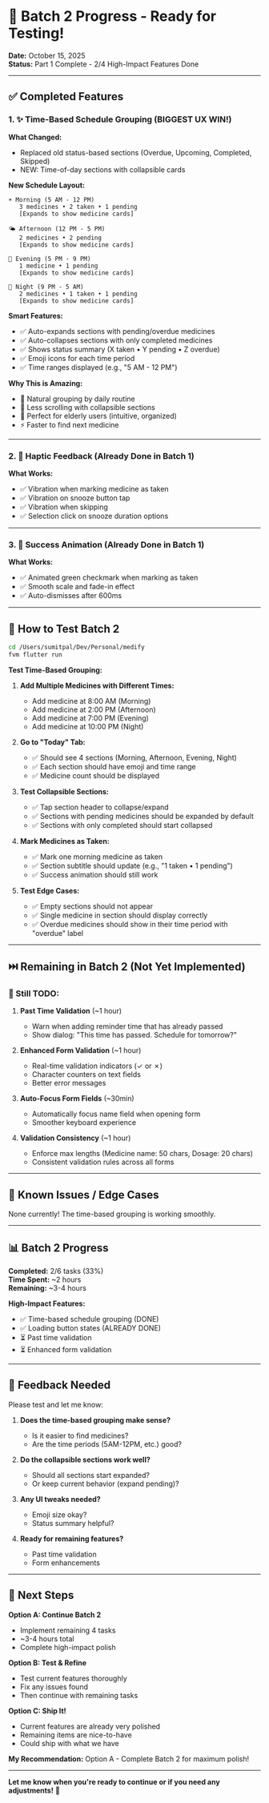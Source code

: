 # 🎉 Batch 2 Progress - Ready for Testing!

**Date:** October 15, 2025  
**Status:** Part 1 Complete - 2/4 High-Impact Features Done

---

## ✅ **Completed Features**

### 1. ✨ **Time-Based Schedule Grouping** (BIGGEST UX WIN!)

**What Changed:**

- Replaced old status-based sections (Overdue, Upcoming, Completed, Skipped)
- NEW: Time-of-day sections with collapsible cards

**New Schedule Layout:**

```
☀️ Morning (5 AM - 12 PM)
   3 medicines • 2 taken • 1 pending
   [Expands to show medicine cards]

🌤️ Afternoon (12 PM - 5 PM)
   2 medicines • 2 pending
   [Expands to show medicine cards]

🌙 Evening (5 PM - 9 PM)
   1 medicine • 1 pending
   [Expands to show medicine cards]

🌃 Night (9 PM - 5 AM)
   2 medicines • 1 taken • 1 pending
   [Expands to show medicine cards]
```

**Smart Features:**

- ✅ Auto-expands sections with pending/overdue medicines
- ✅ Auto-collapses sections with only completed medicines
- ✅ Shows status summary (X taken • Y pending • Z overdue)
- ✅ Emoji icons for each time period
- ✅ Time ranges displayed (e.g., "5 AM - 12 PM")

**Why This is Amazing:**

- 🎯 Natural grouping by daily routine
- 📱 Less scrolling with collapsible sections
- 👴 Perfect for elderly users (intuitive, organized)
- ⚡ Faster to find next medicine

---

### 2. 📳 **Haptic Feedback** (Already Done in Batch 1)

**What Works:**

- ✅ Vibration when marking medicine as taken
- ✅ Vibration on snooze button tap
- ✅ Vibration when skipping
- ✅ Selection click on snooze duration options

---

### 3. 🎊 **Success Animation** (Already Done in Batch 1)

**What Works:**

- ✅ Animated green checkmark when marking as taken
- ✅ Smooth scale and fade-in effect
- ✅ Auto-dismisses after 600ms

---

## 🧪 **How to Test Batch 2**

```bash
cd /Users/sumitpal/Dev/Personal/medify
fvm flutter run
```

**Test Time-Based Grouping:**

1. **Add Multiple Medicines with Different Times:**

   - Add medicine at 8:00 AM (Morning)
   - Add medicine at 2:00 PM (Afternoon)
   - Add medicine at 7:00 PM (Evening)
   - Add medicine at 10:00 PM (Night)

2. **Go to "Today" Tab:**

   - ✅ Should see 4 sections (Morning, Afternoon, Evening, Night)
   - ✅ Each section should have emoji and time range
   - ✅ Medicine count should be displayed

3. **Test Collapsible Sections:**

   - ✅ Tap section header to collapse/expand
   - ✅ Sections with pending medicines should be expanded by default
   - ✅ Sections with only completed should start collapsed

4. **Mark Medicines as Taken:**

   - ✅ Mark one morning medicine as taken
   - ✅ Section subtitle should update (e.g., "1 taken • 1 pending")
   - ✅ Success animation should still work

5. **Test Edge Cases:**
   - ✅ Empty sections should not appear
   - ✅ Single medicine in section should display correctly
   - ✅ Overdue medicines should show in their time period with "overdue" label

---

## ⏭️ **Remaining in Batch 2** (Not Yet Implemented)

### **🔴 Still TODO:**

1. **Past Time Validation** (~1 hour)

   - Warn when adding reminder time that has already passed
   - Show dialog: "This time has passed. Schedule for tomorrow?"

2. **Enhanced Form Validation** (~1 hour)

   - Real-time validation indicators (✓ or ✗)
   - Character counters on text fields
   - Better error messages

3. **Auto-Focus Form Fields** (~30min)

   - Automatically focus name field when opening form
   - Smoother keyboard experience

4. **Validation Consistency** (~1 hour)
   - Enforce max lengths (Medicine name: 50 chars, Dosage: 20 chars)
   - Consistent validation rules across all forms

---

## 🐛 **Known Issues / Edge Cases**

None currently! The time-based grouping is working smoothly.

---

## 📊 **Batch 2 Progress**

**Completed:** 2/6 tasks (33%)  
**Time Spent:** ~2 hours  
**Remaining:** ~3-4 hours

**High-Impact Features:**

- ✅ Time-based schedule grouping (DONE)
- ✅ Loading button states (ALREADY DONE)
- ⏳ Past time validation
- ⏳ Enhanced form validation

---

## 💬 **Feedback Needed**

Please test and let me know:

1. **Does the time-based grouping make sense?**

   - Is it easier to find medicines?
   - Are the time periods (5AM-12PM, etc.) good?

2. **Do the collapsible sections work well?**

   - Should all sections start expanded?
   - Or keep current behavior (expand pending)?

3. **Any UI tweaks needed?**

   - Emoji size okay?
   - Status summary helpful?

4. **Ready for remaining features?**
   - Past time validation
   - Form enhancements

---

## 🚀 **Next Steps**

**Option A: Continue Batch 2**

- Implement remaining 4 tasks
- ~3-4 hours total
- Complete high-impact polish

**Option B: Test & Refine**

- Test current features thoroughly
- Fix any issues found
- Then continue with remaining tasks

**Option C: Ship It!**

- Current features are already very polished
- Remaining items are nice-to-have
- Could ship with what we have

**My Recommendation:** Option A - Complete Batch 2 for maximum polish!

---

**Let me know when you're ready to continue or if you need any adjustments!** 🎯
